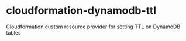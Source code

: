 # cloudformation-dynamodb-ttl
Cloudformation custom resource provider for setting TTL on DynamoDB tables
